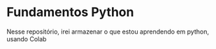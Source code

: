 # Fundamentos Python

Nesse repositório, irei armazenar o que estou aprendendo em python, usando Colab
